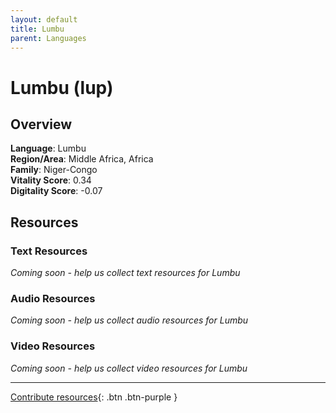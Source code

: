 ```yaml
---
layout: default
title: Lumbu
parent: Languages
---
```


# Lumbu (lup)

## Overview

**Language**: Lumbu  
**Region/Area**: Middle Africa, Africa  
**Family**: Niger-Congo  
**Vitality Score**: 0.34  
**Digitality Score**: -0.07  

## Resources

### Text Resources
*Coming soon - help us collect text resources for Lumbu*

### Audio Resources
*Coming soon - help us collect audio resources for Lumbu*

### Video Resources
*Coming soon - help us collect video resources for Lumbu*

---

[Contribute resources](https://fairtrain.github.io/){: .btn .btn-purple }
